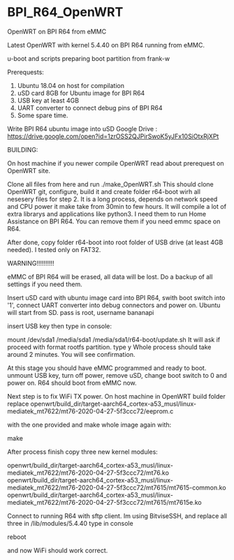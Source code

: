 # BPI_R64_OpenWRT
OpenWRT on BPI R64 from eMMC

Latest OpenWRT with kernel 5.4.40 on BPI R64 running from eMMC. 

u-boot and scripts preparing boot partition from frank-w

Prerequests:
1. Ubuntu 18.04 on host for compilation
2. uSD card 8GB for Ubuntu image for BPI R64
3. USB key at least 4GB
4. UART converter to connect debug pins of BPI R64
5. Some spare time. 

Write BPI R64 ubuntu image into uSD
Google Drive : https://drive.google.com/open?id=1zrOSS2QJPirSwoK5yJFx10SiOtxRjXPt


BUILDING:

On host machine if you newer compile OpenWRT read about prerequest on OpenWRT site. 

Clone all files from here and run 
./make_OpenWRT.sh
This should clone OpenWRT git, configure, build it and create folder r64-boot wirh all nesesery files for step 2. 
It is a long process, depends on network speed and CPU power it make take from 30min to few hours. 
It will compile a lot of extra librarys and applications like python3. I need them to run Home Assistance on BPI R64. You can remove them if you need emmc space on R64. 

After done, copy folder r64-boot into root folder of USB drive (at least 4GB needed). I tested only on FAT32.  


WARNING!!!!!!!!!!

eMMC of BPI R64 will be erased, all data will be lost. Do a backup of all settings if you need them. 

Insert uSD card with ubuntu image card into BPI R64, swith boot switch into '1', connect UART converter into debug connectors and power on. Ubuntu will start from SD.
pass is root, username bananapi

insert USB key then type in console:

mount /dev/sda1 /media/sda1
/media/sda1/r64-boot/update.sh
It will ask if proceed with format rootfs partition. type y
Whole process should take around 2 minutes. You will see confirmation. 

At this stage you should have eMMC programmed and ready to boot. 
unmount USB key, turn off power, remove uSD, change boot switch to 0 and power on. 
R64 should boot from eMMC now.


Next step is to fix WiFi TX power. 
On host machine in OpenWRT build folder replace 
openwrt/build_dir/target-aarch64_cortex-a53_musl/linux-mediatek_mt7622/mt76-2020-04-27-5f3ccc72/eeprom.c

with the one provided and make whole image again with:

make

After process finish copy three new kernel modules:

openwrt/build_dir/target-aarch64_cortex-a53_musl/linux-mediatek_mt7622/mt76-2020-04-27-5f3ccc72/mt76.ko
openwrt/build_dir/target-aarch64_cortex-a53_musl/linux-mediatek_mt7622/mt76-2020-04-27-5f3ccc72/mt7615/mt7615-common.ko
openwrt/build_dir/target-aarch64_cortex-a53_musl/linux-mediatek_mt7622/mt76-2020-04-27-5f3ccc72/mt7615/mt7615e.ko

Connect to running R64 with sftp client. Im using BitviseSSH, and replace all three in  /lib/modules/5.4.40
type in console

reboot 

and now WiFi should work correct. 




